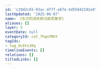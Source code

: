 ```yaml
---
id: 'c29d2c65-93ac-4f7f-a67e-5d55842192a9'
lastUpdated: '2025-06-07'
name: 《东方的消失和马航现象学》
aliases: []
layer: 5
eventDate: null
categoryId: cat_7hqnYMGY
tagIds:
- tag_Ocbts3Oq
timelineEvents: []
relations: []
titledLinks: []
---
```


